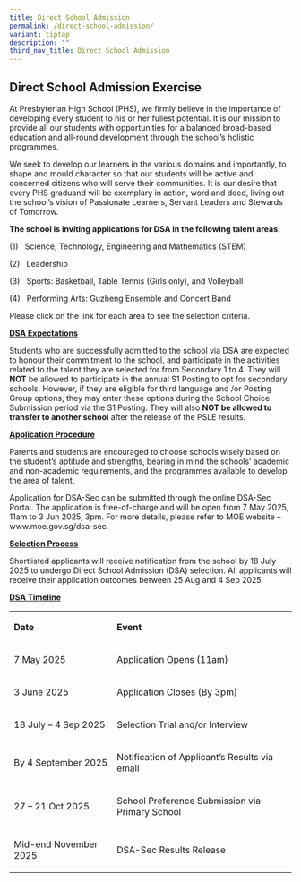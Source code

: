 ```yaml
---
title: Direct School Admission
permalink: /direct-school-admission/
variant: tiptap
description: ""
third_nav_title: Direct School Admission
---
```

<h2>Direct School Admission Exercise</h2>
<p>At Presbyterian High School (PHS), we firmly believe in the importance
of developing every student to his or her fullest potential. It is our
mission to provide all our students with opportunities for a balanced broad-based
education and all-round development through the school’s holistic programmes.</p>
<p>We seek to develop our learners in the various domains and importantly,
to shape and mould character so that our students will be active and concerned
citizens who will serve their communities. It is our desire that every
PHS graduand will be exemplary in action, word and deed, living out the
school’s vision of Passionate Learners, Servant Leaders and Stewards of
Tomorrow.</p>
<p><strong>The school is inviting applications for DSA in the following talent areas:</strong>
</p>
<p>(1)&nbsp;&nbsp; Science, Technology, Engineering and Mathematics (STEM)</p>
<p>(2)&nbsp;&nbsp; Leadership</p>
<p>(3)&nbsp;&nbsp; Sports: Basketball, Table Tennis (Girls only), and Volleyball</p>
<p>(4)&nbsp;&nbsp; Performing Arts: Guzheng Ensemble and Concert Band</p>
<p>Please click on the link for each area to see the selection criteria.</p>
<p><strong><u>DSA Expectations</u></strong>
</p>
<p>Students who are successfully admitted to the school via DSA are expected
to honour their commitment to the school, and participate in the activities
related to the talent they are selected for from Secondary 1 to 4. They
will <strong>NOT</strong> be allowed to participate in the annual S1 Posting
to opt for secondary schools. However, if they are eligible for third language
and /or Posting Group options, they may enter these options during the
School Choice Submission period via the S1 Posting. They will also <strong>NOT be allowed to transfer to another school</strong> after
the release of the PSLE results.</p>
<p><strong><u>Application Procedure</u></strong>
</p>
<p>Parents and students are encouraged to choose schools wisely based on
the student’s aptitude and strengths, bearing in mind the schools’ academic
and non-academic requirements, and the programmes available to develop
the area of talent.</p>
<p>Application for DSA-Sec can be submitted through the online DSA-Sec Portal.
The application is free-of-charge and will be open from 7 May 2025, 11am
to 3 Jun 2025, 3pm. For more details, please refer to MOE website – <a rel="noopener noreferrer nofollow" target="_blank">www.moe.gov.sg/dsa-sec</a>.</p>
<p><strong><u>Selection Process</u></strong>
</p>
<p>Shortlisted applicants will receive notification from the school by 18
July 2025 to undergo Direct School Admission (DSA) selection. All applicants
will receive their application outcomes between 25 Aug and 4 Sep 2025.</p>
<p><strong><u>DSA Timeline</u></strong>
</p>
<table style="minWidth: 50px">
<colgroup>
<col>
<col>
</colgroup>
<tbody>
<tr>
<td rowspan="1" colspan="1">
<p><strong>Date</strong>
</p>
</td>
<td rowspan="1" colspan="1">
<p><strong>Event</strong>
</p>
</td>
</tr>
<tr>
<td rowspan="1" colspan="1">
<p>7 May 2025</p>
</td>
<td rowspan="1" colspan="1">
<p>Application Opens (11am)</p>
</td>
</tr>
<tr>
<td rowspan="1" colspan="1">
<p>3 June 2025</p>
</td>
<td rowspan="1" colspan="1">
<p>Application Closes (By 3pm)</p>
</td>
</tr>
<tr>
<td rowspan="1" colspan="1">
<p>18 July – 4 Sep 2025</p>
</td>
<td rowspan="1" colspan="1">
<p>Selection Trial and/or Interview</p>
</td>
</tr>
<tr>
<td rowspan="1" colspan="1">
<p>By 4 September 2025</p>
</td>
<td rowspan="1" colspan="1">
<p>Notification of Applicant’s Results via email</p>
</td>
</tr>
<tr>
<td rowspan="1" colspan="1">
<p>27 – 21 Oct 2025</p>
</td>
<td rowspan="1" colspan="1">
<p>School Preference Submission via Primary School</p>
</td>
</tr>
<tr>
<td rowspan="1" colspan="1">
<p>Mid-end November 2025</p>
</td>
<td rowspan="1" colspan="1">
<p>DSA-Sec Results Release</p>
</td>
</tr>
</tbody>
</table>
<p>&nbsp;</p>
<p>&nbsp;</p>